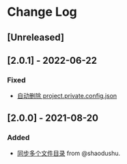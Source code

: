 # Change Log

## [Unreleased]

## [2.0.1] - 2022-06-22

### Fixed

- [自动删除 project.private.config.json](https://github.com/toknT/taro-plugin-sync-in-wsl/issues/7)

## [2.0.0] - 2021-08-20

### Added

- [同步多个文件目录](https://github.com/toknT/taro-plugin-sync-in-wsl/pull/3) from @shaodushu.
